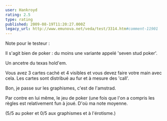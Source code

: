 ```yaml
---
user: Hankroyd
rating: 2.5
type: rating
published: 2009-08-19T11:20:27.000Z
legacy_url: http://www.emunova.net/veda/test/3314.htm#comment-11901
---
```

Note pour le testeur :

Il s'agit bien de poker : du moins une variante appelé 'seven stud poker'.

Un ancetre du texas hold'em.

Vous avez 3 cartes caché et 4 visibles et vous devez faire votre main avec cela.
Les cartes sont distribué au fur et à mesure des 'call'.

Bon, je passe sur les graphismes, c'est de l'amstrad.

Par contre en lui même, le jeu de poker (une fois que l'on a compris les règles est relativement fun à joué. D'où ma note moyenne.

(5/5 au poker et 0/5 aux graphismes et à l'érotisme.)
